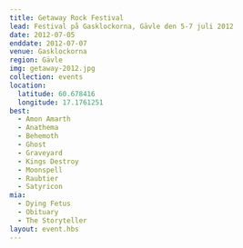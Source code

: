 ```yaml
---
title: Getaway Rock Festival
lead: Festival på Gasklockorna, Gävle den 5-7 juli 2012
date: 2012-07-05
enddate: 2012-07-07
venue: Gasklockorna
region: Gävle
img: getaway-2012.jpg
collection: events
location:
  latitude: 60.678416
  longitude: 17.1761251
best:
  - Amon Amarth
  - Anathema
  - Behemoth
  - Ghost
  - Graveyard
  - Kings Destroy
  - Moonspell
  - Raubtier
  - Satyricon
mia:
  - Dying Fetus
  - Obituary
  - The Storyteller
layout: event.hbs
---
```

